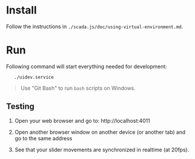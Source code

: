 # Install

Follow the instructions in `./scada.js/doc/using-virtual-environment.md`.

# Run

Following command will start everything needed for development:

       ./uidev.service

> Use "Git Bash" to run `bash` scripts on Windows.

## Testing

1. Open your web browser and go to: http://localhost:4011

2. Open another browser window on another device (or another tab) and go to the
same address

3. See that your slider movements are synchronized in realtime (at 20fps).
